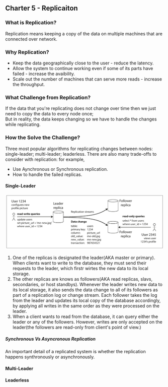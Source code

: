 ## Charter 5 - Replicaiton  
  
### What is Replication?   

Replication means keeping a copy of the data on multiple machines that are connected over network. 

### Why Replication?  
* Keep the data geographically close to the user - reduce the latency.
* Allow the system to continue working even if some of its parts have failed - increase the avaibility.  
* Scale out the number of machines that can serve more reads - increase the throughput.  
    
### What Challenge from Replication?  
If the data that you're replicating does not change over time then we just need to copy the data to every node once;   
But in reality, the data keeps changing so we have to handle the changes while replicating.   
    
### How the Solve the Challenge?  
Three most popular algorithms for replicating changes between nodes: single-leader; multi-leader; leaderless. 
There are also many trade-offs to consider with replication: for example,   
* Use Aynchronous or Synchronous replication.  
* How to handle the failed replicas.
  
#### Single-Leader     
![5-1 Leader Based Replication](https://github.com/HUAZHEYINy/NOTE/blob/master/images/Data-intensive-App/5-1%20Leader-based%20%20Replication.png)  
1. One of the replicas is designated the leader(AKA master or primary). When clients want to write to the database, they must send their requests to the leader, which firstr wirtes the new data to its local storage.  
2. The other replicas are knows as followers(AKA read replicas, slavs, secondaries, or host standbys). Whenever the leader writes new data to its local storage, it also sends the data change to all of its followers as part of a replication log or change stream. Each follower takes the log from the leader and updates its local copy of the database accordingly, by applying all writes in the same order as they were processed on the leader. 
3. When a client wants to read from the database, it can query either the leader or any of the followers. However, writes are only accepted on the leader(the followers are read-only from client's point of view.)  
  
##### Synchronous Vs Asyncronous Replication  
An important detail of a replicated system is whether the replication happens synthronously or asynchronously. 
#### Multi-Leader  
#### Leaderless
